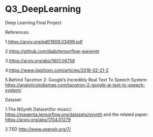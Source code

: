 # Q3_DeepLearning
Deep Learning Final Project

References: 

1.https://arxiv.org/pdf/1609.03499.pdf

2.https://github.com/ibab/tensorflow-wavenet

3.https://arxiv.org/abs/1601.06759

4.https://www.jiqizhixin.com/articles/2018-02-21-2

5.Behind Tacotron 2: Google’s Incredibly Real Text To Speech System: https://analyticsindiamag.com/tacotron-2-google-ai-text-to-speech-system/

Dataset:

1.The NSynth Dataset(for music): https://magenta.tensorflow.org/datasets/nsynth and the related paper: https://arxiv.org/abs/1704.01279

2.TED http://www.openslr.org/7/


